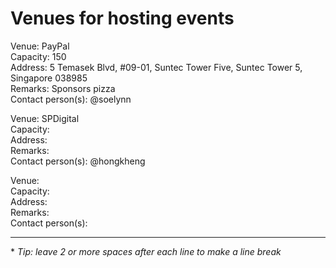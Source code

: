 # Venues for hosting events

Venue: PayPal  
Capacity: 150  
Address: 5 Temasek Blvd, #09-01, Suntec Tower Five, Suntec Tower 5, Singapore 038985  
Remarks: Sponsors pizza  
Contact person(s): @soelynn  

Venue: SPDigital  
Capacity:  
Address:   
Remarks:  
Contact person(s): @hongkheng  

Venue:  
Capacity:  
Address:   
Remarks:  
Contact person(s):    

---
\* _Tip: leave 2 or more spaces after each line to make a line break_
